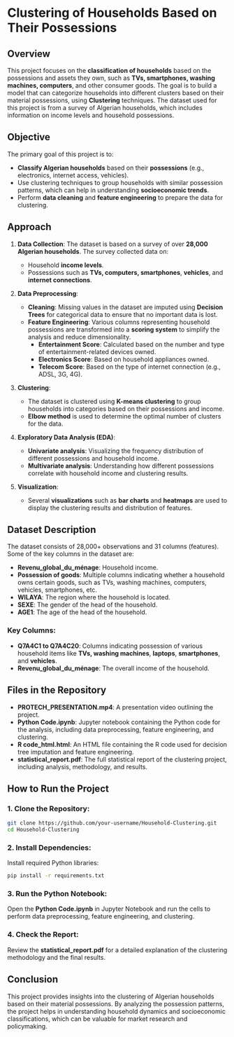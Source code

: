 # Clustering of Households Based on Their Possessions

## Overview
This project focuses on the **classification of households** based on the possessions and assets they own, such as **TVs, smartphones, washing machines, computers**, and other consumer goods. The goal is to build a model that can categorize households into different clusters based on their material possessions, using **Clustering** techniques. The dataset used for this project is from a survey of Algerian households, which includes information on income levels and household possessions.

## Objective
The primary goal of this project is to:
- **Classify Algerian households** based on their **possessions** (e.g., electronics, internet access, vehicles).
- Use clustering techniques to group households with similar possession patterns, which can help in understanding **socioeconomic trends**.
- Perform **data cleaning** and **feature engineering** to prepare the data for clustering.

## Approach

1. **Data Collection**:
   The dataset is based on a survey of over **28,000 Algerian households**. The survey collected data on:
   - Household **income levels**.
   - Possessions such as **TVs, computers, smartphones**, **vehicles**, and **internet connections**.

2. **Data Preprocessing**:
   - **Cleaning**: Missing values in the dataset are imputed using **Decision Trees** for categorical data to ensure that no important data is lost.
   - **Feature Engineering**: Various columns representing household possessions are transformed into a **scoring system** to simplify the analysis and reduce dimensionality.
     - **Entertainment Score**: Calculated based on the number and type of entertainment-related devices owned.
     - **Electronics Score**: Based on household appliances owned.
     - **Telecom Score**: Based on the type of internet connection (e.g., ADSL, 3G, 4G).
   
3. **Clustering**:
   - The dataset is clustered using **K-means clustering** to group households into categories based on their possessions and income.
   - **Elbow method** is used to determine the optimal number of clusters for the data.

4. **Exploratory Data Analysis (EDA)**:
   - **Univariate analysis**: Visualizing the frequency distribution of different possessions and household income.
   - **Multivariate analysis**: Understanding how different possessions correlate with household income and clustering results.

5. **Visualization**:
   - Several **visualizations** such as **bar charts** and **heatmaps** are used to display the clustering results and distribution of features.

## Dataset Description
The dataset consists of 28,000+ observations and 31 columns (features). Some of the key columns in the dataset are:
- **Revenu_global_du_ménage**: Household income.
- **Possession of goods**: Multiple columns indicating whether a household owns certain goods, such as TVs, washing machines, computers, vehicles, smartphones, etc.
- **WILAYA**: The region where the household is located.
- **SEXE**: The gender of the head of the household.
- **AGE1**: The age of the head of the household.

### Key Columns:
- **Q7A4C1 to Q7A4C20**: Columns indicating possession of various household items like **TVs, washing machines**, **laptops**, **smartphones**, and **vehicles**.
- **Revenu_global_du_ménage**: The overall income of the household.

## Files in the Repository
- **PROTECH_PRESENTATION.mp4**: A presentation video outlining the project.
- **Python Code.ipynb**: Jupyter notebook containing the Python code for the analysis, including data preprocessing, feature engineering, and clustering.
- **R code_html.html**: An HTML file containing the R code used for decision tree imputation and feature engineering.
- **statistical_report.pdf**: The full statistical report of the clustering project, including analysis, methodology, and results.

## How to Run the Project

### 1. Clone the Repository:
```bash
git clone https://github.com/your-username/Household-Clustering.git
cd Household-Clustering
```

### 2. Install Dependencies:
Install required Python libraries:
```bash
pip install -r requirements.txt
```

### 3. Run the Python Notebook:
Open the **Python Code.ipynb** in Jupyter Notebook and run the cells to perform data preprocessing, feature engineering, and clustering.

### 4. Check the Report:
Review the **statistical_report.pdf** for a detailed explanation of the clustering methodology and the final results.

## Conclusion
This project provides insights into the clustering of Algerian households based on their material possessions. By analyzing the possession patterns, the project helps in understanding household dynamics and socioeconomic classifications, which can be valuable for market research and policymaking.



